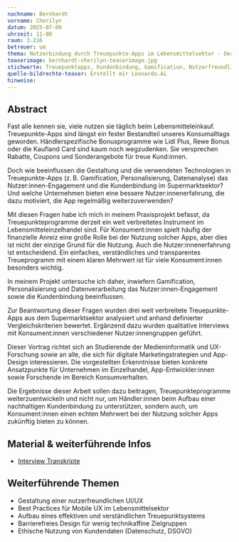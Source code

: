 ```yaml
---
nachname: Bernhardt
vorname: Cherilyn
datum: 2025-07-09
uhrzeit: 11-00
raum: 3.216 
betreuer: um
thema: Nutzerbindung durch Treuepunkte-Apps im Lebensmittelsektor - Der Einfluss von Gamification, Personalisierung und Datenverarbeitung
teaserimage: bernhardt-cherilyn-teaserimage.jpg
stichworte: Treuepunktapps, Kundenbindung, Gamification, Nutzerfreundlichkeit, Datenverarbeitung, Personalisierung, Lebensmittelsektor 
quelle-bildrechte-teaser: Erstellt mir Leonardo.Ai
hinweise:
---
```


## Abstract
Fast alle kennen sie, viele nutzen sie täglich beim Lebensmitteleinkauf. Treuepunkte-Apps sind längst ein fester Bestandteil unseres Konsumalltags geworden. Händlerspezifische Bonusprogramme wie Lidl Plus, Rewe Bonus oder die Kaufland Card sind kaum noch wegzudenken. Sie versprechen Rabatte, Coupons und Sonderangebote für treue Kund:innen.

Doch wie beeinflussen die Gestaltung und die verwendeten Technologien in Treuepunkte-Apps (z. B. Gamification, Personalisierung, Datenanalyse) das Nutzer:innen-Engagement und die Kundenbindung im Supermarktsektor? Und welche Unternehmen bieten eine bessere Nutzer:innenerfahrung, die dazu motiviert, die App regelmäßig weiterzuverwenden?

Mit diesen Fragen habe ich mich in meinem Praxisprojekt befasst, da Treuepunkteprogramme derzeit ein weit verbreitetes Instrument im Lebensmitteleinzelhandel sind. Für Konsument:innen spielt häufig der finanzielle Anreiz eine große Rolle bei der Nutzung solcher Apps, aber dies ist nicht der einzige Grund für die Nutzung. Auch die Nutzer:innenerfahrung ist entscheidend. Ein einfaches, verständliches und transparentes Treueprogramm mit einem klaren Mehrwert ist für viele Konsument:innen besonders wichtig.

In meinem Projekt untersuche ich daher, inwiefern Gamification, Personalisierung und Datenverarbeitung das Nutzer:innen-Engagement sowie die Kundenbindung beeinflussen.

Zur Beantwortung dieser Fragen wurden drei weit verbreitete Treuepunkte-Apps aus dem Supermarktsektor analysiert und anhand definierter Vergleichskriterien bewertet. Ergänzend dazu wurden qualitative Interviews mit Konsument:innen verschiedener Nutzer:innengruppen geführt.

Dieser Vortrag richtet sich an Studierende der Medieninformatik und UX-Forschung sowie an alle, die sich für digitale Marketingstrategien und App-Design interessieren. Die vorgestellten Erkenntnisse bieten konkrete Ansatzpunkte für Unternehmen im Einzelhandel, App-Entwickler:innen sowie Forschende im Bereich Konsumverhalten.

Die Ergebnisse dieser Arbeit sollen dazu beitragen, Treuepunkteprogramme weiterzuentwickeln und nicht nur, um Händler:innen beim Aufbau einer nachhaltigen Kundenbindung zu unterstützen, sondern auch, um Konsument:innen einen echten Mehrwert bei der Nutzung solcher Apps zukünftig bieten zu können.

## Material & weiterführende Infos
- [Interview Transkripte](https://th-koeln.sciebo.de/s/XPGqJYEPIply8bm)

## Weiterführende Themen
* Gestaltung einer nutzerfreundlichen UI/UX
* Best Practices für Mobile UX im Lebensmittelsektor
* Aufbau eines effektiven und verständlichen Treuepunktsystems
* Barrierefreies Design für wenig technikaffine Zielgruppen
* Ethische Nutzung von Kundendaten (Datenschutz, DSGVO)



